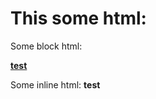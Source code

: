 # This some html:

Some block html:

<a href="test"><b>test</b></a>

Some inline html: <b>test</b>


